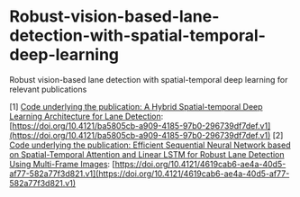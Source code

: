 # Robust-vision-based-lane-detection-with-spatial-temporal-deep-learning
Robust vision-based lane detection with spatial-temporal deep learning for relevant publications

[1] [Code underlying the publication: A Hybrid Spatial-temporal Deep Learning Architecture for Lane Detection](https://doi.org/10.4121/ba5805cb-a909-4185-97b0-296739df7def.v1): [https://doi.org/10.4121/ba5805cb-a909-4185-97b0-296739df7def.v1](https://doi.org/10.4121/ba5805cb-a909-4185-97b0-296739df7def.v1)
[2] [Code underlying the publication: Efficient Sequential Neural Network based on Spatial-Temporal Attention and Linear LSTM for Robust Lane Detection Using Multi-Frame Images](https://doi.org/10.4121/4619cab6-ae4a-40d5-af77-582a77f3d821.v1): [https://doi.org/10.4121/4619cab6-ae4a-40d5-af77-582a77f3d821.v1](https://doi.org/10.4121/4619cab6-ae4a-40d5-af77-582a77f3d821.v1)



